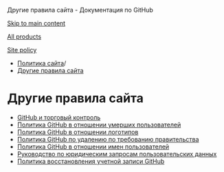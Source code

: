 Другие правила сайта - Документация по GitHub

[Skip to main content](#main-content)

[All products](/ru)

[Site policy](/site-policy)

* [Политика сайта](/ru/site-policy)/
* [Другие правила сайта](/ru/site-policy/other-site-policies)

Другие правила сайта
==========

* [GitHub и торговый контроль](/ru/site-policy/other-site-policies/github-and-trade-controls)
* [Политика GitHub в отношении умерших пользователей](/ru/site-policy/other-site-policies/github-deceased-user-policy)
* [Политика GitHub в отношении логотипов](/ru/site-policy/other-site-policies/github-logo-policy)
* [Политика GitHub по удалению по требованию правительства](/ru/site-policy/other-site-policies/github-government-takedown-policy)
* [Политика GitHub в отношении имен пользователей](/ru/site-policy/other-site-policies/github-username-policy)
* [Руководство по юридическим запросам пользовательских данных](/ru/site-policy/other-site-policies/guidelines-for-legal-requests-of-user-data)
* [Политика восстановления учетной записи GitHub](/ru/site-policy/other-site-policies/github-account-recovery-policy)
